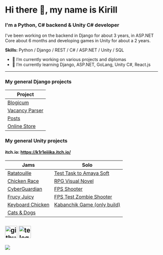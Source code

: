 # Hi there 👋, my name is Kirill
### I'm a Python, C# backend & Unity C# developer
I've been working on the backend in Django for about 3 years, in ASP.NET Core about 6 months and developing games in Unity for about a 2 years.

**Skills:** Python / Django / REST / C# / ASP.NET / Unity / SQL

- 🔭 I’m currently working on various projects and diplomas 
- 🌱 I’m currently learning Django, ASP.NET, GoLang, Unity C#, React.js
  
----------
### My general Django projects
|Project|
|-|
|[Blogicum](https://github.com/K1R1EIIIKA/Django-Blogicum)|
|[Vacancy Parser](https://github.com/K1R1EIIIKA/Django-VacancyParcer)|
|[Posts](https://github.com/K1R1EIIIKA/Django-Test-Posts)|
|[Online Store](https://github.com/K1R1EIIIKA/Django-OnlineShop)|

### My general Unity projects
#### **itch.io:** https://k1r1eiiika.itch.io/
| Jams | Solo |
|-|-|
|[Ratatouille](https://github.com/K1R1EIIIKA/Ratatouille)|[Test Task to Amaya Soft](https://github.com/K1R1EIIIKA/Amaya-TestTask)|
|[Chicken Race](https://github.com/K1R1EIIIKA/startgame-2)|[RPG Visual Novel](https://github.com/K1R1EIIIKA/StartGameFinal)|
|[CyberGuardian](https://github.com/K1R1EIIIKA/start-game-game)|[FPS Shooter](https://github.com/K1R1EIIIKA/FPS-shooting-game)|
|[Frucy Juicy](https://github.com/ermsonya/juicy)|[FPS Test Zombie Shooter](https://github.com/K1R1EIIIKA/FPS-ZombieGenocide-Game)|
|[Keyboard Chicken](https://github.com/K1R1EIIIKA/keyboard-chicken)|[Kabanchik Game (only build)](https://github.com/K1R1EIIIKA/kabanchik-game)|
|[Cats & Dogs](https://github.com/K1R1EIIIKA/cats-and-dogs)|

[<img src='https://cdn.jsdelivr.net/npm/simple-icons@3.0.1/icons/github.svg' alt='github' height='40'>](https://github.com/K1R1EIIIKA)  [<img src='https://cdn.jsdelivr.net/npm/simple-icons@3.0.1/icons/telegram.svg' alt='telegram' height='40'>](https://t.me/K1R1EIIIKA)  
-
![](https://komarev.com/ghpvc/?username=K1R1EIIIKA&color=blue)
